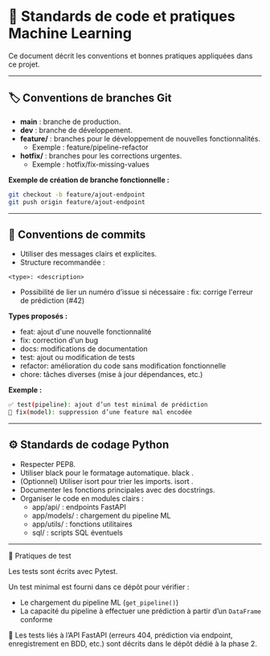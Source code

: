 # 📝 Standards de code et pratiques Machine Learning

Ce document décrit les conventions et bonnes pratiques appliquées dans ce projet.

---

## 🏷️ Conventions de branches Git

- **main** : branche de production.
- **dev** : branche de développement.
- **feature/** : branches pour le développement de nouvelles fonctionnalités.
  - Exemple : feature/pipeline-refactor
- **hotfix/** : branches pour les corrections urgentes.
  - Exemple : hotfix/fix-missing-values

**Exemple de création de branche fonctionnelle :**
```bash
git checkout -b feature/ajout-endpoint
git push origin feature/ajout-endpoint
```

---

## 📝 Conventions de commits

- Utiliser des messages clairs et explicites.
- Structure recommandée :
```
<type>: <description>
```

- Possibilité de lier un numéro d’issue si nécessaire :
fix: corrige l'erreur de prédiction (#42)

**Types proposés :**
- feat: ajout d'une nouvelle fonctionnalité
- fix: correction d'un bug
- docs: modifications de documentation
- test: ajout ou modification de tests
- refactor: amélioration du code sans modification fonctionnelle
- chore: tâches diverses (mise à jour dépendances, etc.)

**Exemple :**
```bash
✅ test(pipeline): ajout d’un test minimal de prédiction
🐛 fix(model): suppression d’une feature mal encodée
```


---

## ⚙️ Standards de codage Python

- Respecter PEP8.
- Utiliser black pour le formatage automatique.
  black .
- (Optionnel) Utiliser isort pour trier les imports.
  isort .
- Documenter les fonctions principales avec des docstrings.
- Organiser le code en modules clairs :
  - app/api/ : endpoints FastAPI
  - app/models/ : chargement du pipeline ML
  - app/utils/ : fonctions utilitaires
  - sql/ : scripts SQL éventuels

---

🧪 Pratiques de test

Les tests sont écrits avec Pytest.

Un test minimal est fourni dans ce dépôt pour vérifier :
- Le chargement du pipeline ML (`get_pipeline()`)
- La capacité du pipeline à effectuer une prédiction à partir d’un `DataFrame` conforme

📌 Les tests liés à l’API FastAPI (erreurs 404, prédiction via endpoint, enregistrement en BDD, etc.) sont décrits dans le dépôt dédié à la phase 2.


